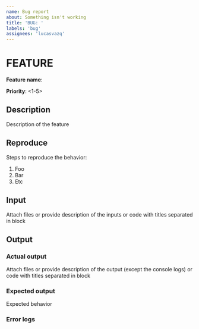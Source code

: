 ```yaml
---
name: Bug report
about: Something isn't working
title: 'BUG: '
labels: 'bug'
assignees: 'lucasvazq'
---
```


# FEATURE

**Feature name**:

**Priority**: <1-5>

## Description
Description of the feature

## Reproduce

Steps to reproduce the behavior:

1) Foo
2) Bar
3) Etc

## Input
Attach files or provide description of the inputs or code with titles separated in block

## Output

### Actual output
Attach files or provide description of the output (except the console logs) or code with titles separated in block

### Expected output
Expected behavior

### Error logs
